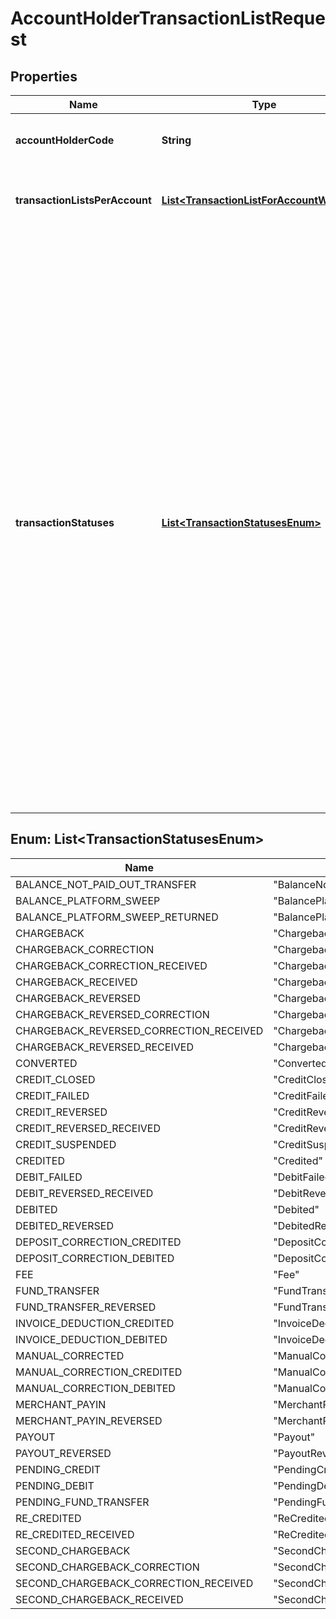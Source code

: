 

# AccountHolderTransactionListRequest


## Properties

| Name | Type | Description | Notes |
|------------ | ------------- | ------------- | -------------|
|**accountHolderCode** | **String** | The code of the account holder that owns the account(s) of which retrieve the transaction list. |  |
|**transactionListsPerAccount** | [**List&lt;TransactionListForAccountWrapper&gt;**](TransactionListForAccountWrapper.md) | A list of accounts to include in the transaction list. If left blank, the last fifty (50) transactions for all accounts of the account holder will be included. |  [optional] |
|**transactionStatuses** | [**List&lt;TransactionStatusesEnum&gt;**](#List&lt;TransactionStatusesEnum&gt;) | A list of statuses to include in the transaction list. If left blank, all transactions will be included. &gt;Permitted values: &gt;* &#x60;PendingCredit&#x60; - a pending balance credit. &gt;* &#x60;CreditFailed&#x60; - a pending credit failure; the balance will not be credited. &gt;* &#x60;Credited&#x60; - a credited balance. &gt;* &#x60;PendingDebit&#x60; - a pending balance debit (e.g., a refund). &gt;* &#x60;CreditClosed&#x60; - a pending credit closed; the balance will not be credited. &gt;* &#x60;CreditSuspended&#x60; - a pending credit closed; the balance will not be credited. &gt;* &#x60;DebitFailed&#x60; - a pending debit failure; the balance will not be debited. &gt;* &#x60;Debited&#x60; - a debited balance (e.g., a refund). &gt;* &#x60;DebitReversedReceived&#x60; - a pending refund reversal. &gt;* &#x60;DebitedReversed&#x60; - a reversed refund. &gt;* &#x60;ChargebackReceived&#x60; - a received chargeback request. &gt;* &#x60;Chargeback&#x60; - a processed chargeback. &gt;* &#x60;ChargebackReversedReceived&#x60; - a pending chargeback reversal. &gt;* &#x60;ChargebackReversed&#x60; - a reversed chargeback. &gt;* &#x60;Converted&#x60; - converted. &gt;* &#x60;ManualCorrected&#x60; - manual booking/adjustment by Adyen. &gt;* &#x60;Payout&#x60; - a payout. &gt;* &#x60;PayoutReversed&#x60; - a reversed payout. &gt;* &#x60;PendingFundTransfer&#x60; - a pending transfer of funds from one account to another. &gt;* &#x60;FundTransfer&#x60; - a transfer of funds from one account to another. |  [optional] |



## Enum: List&lt;TransactionStatusesEnum&gt;

| Name | Value |
|---- | -----|
| BALANCE_NOT_PAID_OUT_TRANSFER | &quot;BalanceNotPaidOutTransfer&quot; |
| BALANCE_PLATFORM_SWEEP | &quot;BalancePlatformSweep&quot; |
| BALANCE_PLATFORM_SWEEP_RETURNED | &quot;BalancePlatformSweepReturned&quot; |
| CHARGEBACK | &quot;Chargeback&quot; |
| CHARGEBACK_CORRECTION | &quot;ChargebackCorrection&quot; |
| CHARGEBACK_CORRECTION_RECEIVED | &quot;ChargebackCorrectionReceived&quot; |
| CHARGEBACK_RECEIVED | &quot;ChargebackReceived&quot; |
| CHARGEBACK_REVERSED | &quot;ChargebackReversed&quot; |
| CHARGEBACK_REVERSED_CORRECTION | &quot;ChargebackReversedCorrection&quot; |
| CHARGEBACK_REVERSED_CORRECTION_RECEIVED | &quot;ChargebackReversedCorrectionReceived&quot; |
| CHARGEBACK_REVERSED_RECEIVED | &quot;ChargebackReversedReceived&quot; |
| CONVERTED | &quot;Converted&quot; |
| CREDIT_CLOSED | &quot;CreditClosed&quot; |
| CREDIT_FAILED | &quot;CreditFailed&quot; |
| CREDIT_REVERSED | &quot;CreditReversed&quot; |
| CREDIT_REVERSED_RECEIVED | &quot;CreditReversedReceived&quot; |
| CREDIT_SUSPENDED | &quot;CreditSuspended&quot; |
| CREDITED | &quot;Credited&quot; |
| DEBIT_FAILED | &quot;DebitFailed&quot; |
| DEBIT_REVERSED_RECEIVED | &quot;DebitReversedReceived&quot; |
| DEBITED | &quot;Debited&quot; |
| DEBITED_REVERSED | &quot;DebitedReversed&quot; |
| DEPOSIT_CORRECTION_CREDITED | &quot;DepositCorrectionCredited&quot; |
| DEPOSIT_CORRECTION_DEBITED | &quot;DepositCorrectionDebited&quot; |
| FEE | &quot;Fee&quot; |
| FUND_TRANSFER | &quot;FundTransfer&quot; |
| FUND_TRANSFER_REVERSED | &quot;FundTransferReversed&quot; |
| INVOICE_DEDUCTION_CREDITED | &quot;InvoiceDeductionCredited&quot; |
| INVOICE_DEDUCTION_DEBITED | &quot;InvoiceDeductionDebited&quot; |
| MANUAL_CORRECTED | &quot;ManualCorrected&quot; |
| MANUAL_CORRECTION_CREDITED | &quot;ManualCorrectionCredited&quot; |
| MANUAL_CORRECTION_DEBITED | &quot;ManualCorrectionDebited&quot; |
| MERCHANT_PAYIN | &quot;MerchantPayin&quot; |
| MERCHANT_PAYIN_REVERSED | &quot;MerchantPayinReversed&quot; |
| PAYOUT | &quot;Payout&quot; |
| PAYOUT_REVERSED | &quot;PayoutReversed&quot; |
| PENDING_CREDIT | &quot;PendingCredit&quot; |
| PENDING_DEBIT | &quot;PendingDebit&quot; |
| PENDING_FUND_TRANSFER | &quot;PendingFundTransfer&quot; |
| RE_CREDITED | &quot;ReCredited&quot; |
| RE_CREDITED_RECEIVED | &quot;ReCreditedReceived&quot; |
| SECOND_CHARGEBACK | &quot;SecondChargeback&quot; |
| SECOND_CHARGEBACK_CORRECTION | &quot;SecondChargebackCorrection&quot; |
| SECOND_CHARGEBACK_CORRECTION_RECEIVED | &quot;SecondChargebackCorrectionReceived&quot; |
| SECOND_CHARGEBACK_RECEIVED | &quot;SecondChargebackReceived&quot; |



